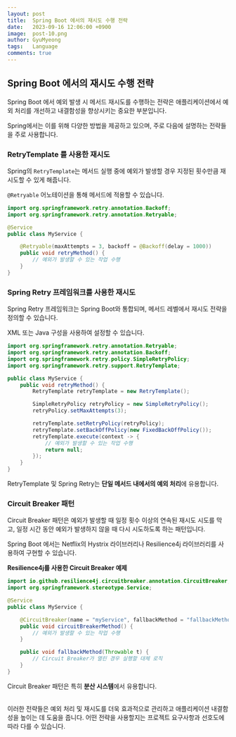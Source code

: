 ```yaml
---
layout:	post
title:  Spring Boot 에서의 재시도 수행 전략
date:   2023-09-16 12:06:00 +0900
image:  post-10.png
author: GyuMyeong
tags:   Language
comments: true
---
```

## Spring Boot 에서의 재시도 수행 전략

Spring Boot 에서 예외 발생 시 메서드 재시도를 수행하는 전략은 애플리케이션에서 예외 처리를 개선하고 내결함성을 향상시키는 중요한 부분입니다. <br/>

Spring에서는 이를 위해 다양한 방법을 제공하고 있으며, 주로 다음에 설명하는 전략들을 주로 사용합니다. <br/>

### RetryTemplate 를 사용한 재시도

Spring의 `RetryTemplate`는 메서드 실행 중에 예외가 발생할 경우 지정된 횟수만큼 재시도할 수 있게 해줍니다. <br/>

`@Retryable` 어노테이션을 통해 메서드에 적용할 수 있습니다. <br/>

```java
import org.springframework.retry.annotation.Backoff;
import org.springframework.retry.annotation.Retryable;

@Service
public class MyService {

    @Retryable(maxAttempts = 3, backoff = @Backoff(delay = 1000))
    public void retryMethod() {
        // 예외가 발생할 수 있는 작업 수행
    }
}
```

### Spring Retry 프레임워크를 사용한 재시도

Spring Retry 프레임워크는 Spring Boot와 통합되며, 메서드 레벨에서 재시도 전략을 정의할 수 있습니다. <br/>

XML 또는 Java 구성을 사용하여 설정할 수 있습니다. <br/>

```java
import org.springframework.retry.annotation.Retryable;
import org.springframework.retry.annotation.Backoff;
import org.springframework.retry.policy.SimpleRetryPolicy;
import org.springframework.retry.support.RetryTemplate;

public class MyService {
    public void retryMethod() {
        RetryTemplate retryTemplate = new RetryTemplate();

        SimpleRetryPolicy retryPolicy = new SimpleRetryPolicy();
        retryPolicy.setMaxAttempts(3);

        retryTemplate.setRetryPolicy(retryPolicy);
        retryTemplate.setBackOffPolicy(new FixedBackOffPolicy());
        retryTemplate.execute(context -> {
            // 예외가 발생할 수 있는 작업 수행
            return null;
        });
    }
}
```

RetryTemplate 및 Spring Retry는 **단일 메서드 내에서의 예외 처리**에 유용합니다. <br/>

### Circuit Breaker 패턴

Circuit Breaker 패턴은 예외가 발생할 때 일정 횟수 이상의 연속된 재시도 시도를 막고, 일정 시간 동안 예외가 발생하지 않을 때 다시 시도하도록 하는 패턴입니다. <br/>

Spring Boot 에서는 Netflix의 Hystrix 라이브러리나 Resilience4j 라이브러리를 사용하여 구현할 수 있습니다. <br/>

**Resilience4j를 사용한 Circuit Breaker 예제**
```java
import io.github.resilience4j.circuitbreaker.annotation.CircuitBreaker;
import org.springframework.stereotype.Service;

@Service
public class MyService {

    @CircuitBreaker(name = "myService", fallbackMethod = "fallbackMethod")
    public void circuitBreakerMethod() {
        // 예외가 발생할 수 있는 작업 수행
    }

    public void fallbackMethod(Throwable t) {
        // Circuit Breaker가 열린 경우 실행할 대체 로직
    }
}
```

Circuit Breaker 패턴은 특히 **분산 시스템**에서 유용합니다. <br/>

<br/>
이러한 전략들은 예외 처리 및 재시도를 더욱 효과적으로 관리하고 애플리케이션 내결함성을 높이는 데 도움을 줍니다. 어떤 전략을 사용할지는 프로젝트 요구사항과 선호도에 따라 다를 수 있습니다. <br/>
